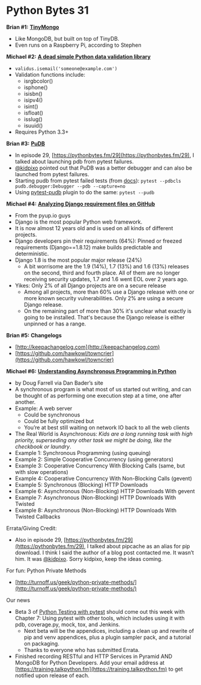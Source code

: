 # Python Bytes 31
**Brian #1:** [**TinyMongo**](https://github.com/schapman1974/tinymongo)

- Like MongoDB, but built on top of TinyDB.
- Even runs on a Raspberry Pi, according to Stephen

**Michael #2:** [**A dead simple Python data validation library**](https://github.com/shopnilsazal/validus)

  - `validus.isemail('someone@example.com')`
- Validation functions include:
  - isrgbcolor()
  - isphone()
  - isisbn()
  - isipv4()
  - isint()
  - isfloat()
  - isslug()
  - isuuid()
- Requires Python 3.3+

**Brian #3:** [**PuDB**](https://documen.tician.de/pudb/index.html)

- In episode 29, [https://pythonbytes.fm/29](https://pythonbytes.fm/29), I talked about launching pdb from pytest failures.
- [@kidpixo](https://twitter.com/kidpixo) pointed out that PuDB was a better debugger and can also be launched from pytest failures.
- Starting pudb from pytest failed tests (from [docs](https://documen.tician.de/pudb/starting.html#usage-with-pytest)): 
    `pytest --pdbcls pudb.debugger:Debugger --pdb --capture=no`
- Using [pytest-pudb](https://pypi.python.org/pypi/pytest-pudb) plugin to do the same:
    `pytest --pudb`

**Michael #4:** [**Analyzing Django requirement files on GitHub**](https://pyup.io/posts/analyzing-django-requirement-files-on-github/)

- From the pyup.io guys
- Django is the most popular Python web framework. 
- It is now almost 12 years old and is used on all kinds of different projects.
- Django developers pin their requirements (64%): Pinned or freezed requirements (Django==1.8.12) make builds predictable and deterministic.
- Django 1.8 is the most popular major release (24%)
  - A bit worrisome are the 1.9 (14%), 1.7 (13%) and 1.6 (13%) releases on the second, third and fourth place. All of them are no longer receiving security updates, 1.7 and 1.6 went EOL over 2 years ago.
- Yikes: Only 2% of all Django projects are on a secure release
  - Among all projects, more than 60% use a Django release with one or more known security vulnerabilities. Only 2% are using a secure Django release.
  - On the remaining part of more than 30% it's unclear what exactly is going to be installed. That's because the Django release is either unpinned or has a range.

**Brian #5:** **Changelogs**

- [http://keepachangelog.com](http://keepachangelog.com)
- [https://github.com/hawkowl/towncrier](https://github.com/hawkowl/towncrier)

**Michael #6:** [**Understanding Asynchronous Programming in Python**](https://dbader.org/blog/understanding-asynchronous-programming-in-python)

- by Doug Farrell via Dan Bader’s site
- A synchronous program is what most of us started out writing, and can be thought of as performing one execution step at a time, one after another.
- Example: A web server
  - Could be synchronous
  - Could be fully optimized but
  - You’re at best still waiting on network IO back to all the web clients
- The Real World is Asynchronous: *Kids are a long running task with high priority, superseding any other task we might be doing, like the checkbook or laundry*.
- Example 1: Synchronous Programming (using queuing)
- Example 2: Simple Cooperative Concurrency (using generators)
- Example 3: Cooperative Concurrency With Blocking Calls (same, but with slow operations)
- Example 4: Cooperative Concurrency With Non-Blocking Calls (gevent)
- Example 5: Synchronous (Blocking) HTTP Downloads
- Example 6: Asynchronous (Non-Blocking) HTTP Downloads With gevent
- Example 7: Asynchronous (Non-Blocking) HTTP Downloads With Twisted
- Example 8: Asynchronous (Non-Blocking) HTTP Downloads With Twisted Callbacks


Errata/Giving Credit:

- Also in episode 29, [https://pythonbytes.fm/29](https://pythonbytes.fm/29), I talked about pipcache as an alias for pip download. I think I said the author of a blog post contacted me. It wasn’t him. It was [@kidpixo](https://twitter.com/kidpixo). Sorry kidpixo, keep the ideas coming.

For fun: Python Private Methods

- [http://turnoff.us/geek/python-private-methods/](http://turnoff.us/geek/python-private-methods/)

Our news

- Beta 3 of [Python Testing with pytest](https://pragprog.com/book/bopytest/python-testing-with-pytest) should come out this week with Chapter 7: Using pytest with other tools, which includes using it with pdb, coverage.py, mock, tox, and Jenkins.
  - Next beta will be the appendices, including a clean up and rewrite of pip and venv appendices, plus a plugin sampler pack, and a tutorial on packaging.
  - Thanks to everyone who has submitted Errata. 
- Finished recording RESTful and HTTP Services in Pyramid AND MongoDB for Python Developers. Add your email address at [https://training.talkpython.fm](https://training.talkpython.fm) to get notified upon release of each.


